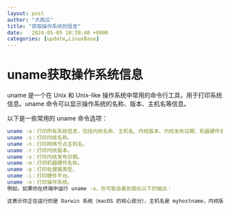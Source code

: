 ```yaml
---
layout: post
author: "大西瓜"
title: "获取操作系统的信息"
date:   2024-05-05 10:39:40 +0800
categories: [update,LinuxBase] 
---
```


# uname获取操作系统信息
uname 是一个在 Unix 和 Unix-like 操作系统中常用的命令行工具，用于打印系统信息。uname 命令可以显示操作系统的名称、版本、主机名等信息。

以下是一些常用的 uname 命令选项：
```bash
uname -a：打印所有系统信息，包括内核名称、主机名、内核版本、内核发布日期、机器硬件名称、处理器类型、硬件平台和操作系统。
uname -s：打印内核名称。
uname -n：打印网络节点主机名。
uname -r：打印内核版本。
uname -v：打印内核发布日期。
uname -m：打印机器硬件名称。
uname -p：打印处理器类型。
uname -i：打印硬件平台。
uname -o：打印操作系统。
例如，如果你在终端中运行 uname -a，你可能会看到类似以下的输出：

这表示你正在运行的是 Darwin 系统（macOS 的核心部分），主机名是 myhostname，内核版本是 20.6.0，硬件平台是 x86_64。
```
